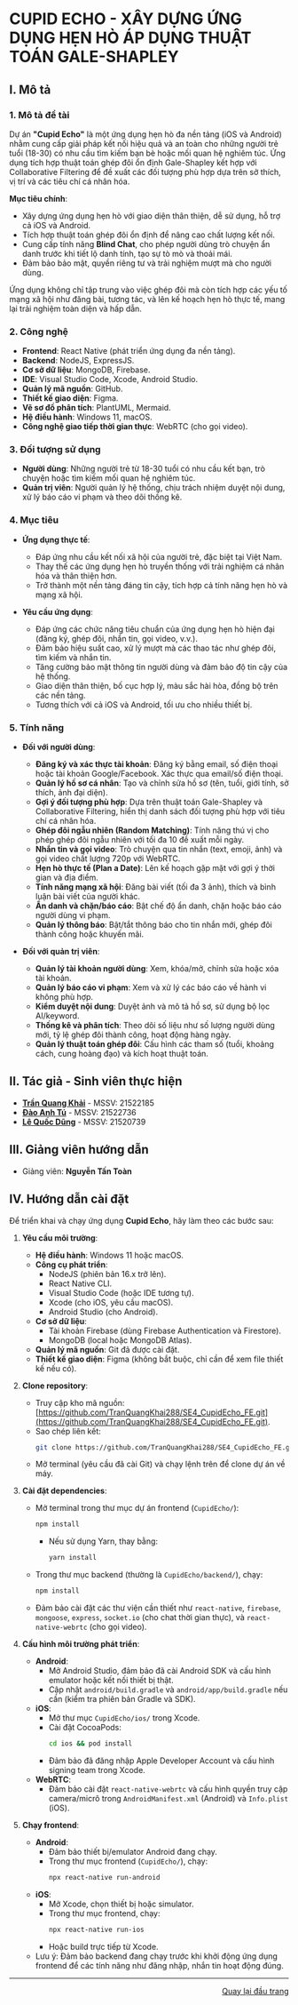 <div id="Top"></div>

# CUPID ECHO - XÂY DỰNG ỨNG DỤNG HẸN HÒ ÁP DỤNG THUẬT TOÁN GALE-SHAPLEY

## I. Mô tả

<!-- Ý TƯỞNG -->
<div id="Ytuong"></div>

### 1. Mô tả đề tài
Dự án **"Cupid Echo"** là một ứng dụng hẹn hò đa nền tảng (iOS và Android) nhằm cung cấp giải pháp kết nối hiệu quả và an toàn cho những người trẻ tuổi (18-30) có nhu cầu tìm kiếm bạn bè hoặc mối quan hệ nghiêm túc. Ứng dụng tích hợp thuật toán ghép đôi ổn định Gale-Shapley kết hợp với Collaborative Filtering để đề xuất các đối tượng phù hợp dựa trên sở thích, vị trí và các tiêu chí cá nhân hóa.

**Mục tiêu chính**:
- Xây dựng ứng dụng hẹn hò với giao diện thân thiện, dễ sử dụng, hỗ trợ cả iOS và Android.
- Tích hợp thuật toán ghép đôi ổn định để nâng cao chất lượng kết nối.
- Cung cấp tính năng **Blind Chat**, cho phép người dùng trò chuyện ẩn danh trước khi tiết lộ danh tính, tạo sự tò mò và thoải mái.
- Đảm bảo bảo mật, quyền riêng tư và trải nghiệm mượt mà cho người dùng.

Ứng dụng không chỉ tập trung vào việc ghép đôi mà còn tích hợp các yếu tố mạng xã hội như đăng bài, tương tác, và lên kế hoạch hẹn hò thực tế, mang lại trải nghiệm toàn diện và hấp dẫn.

<div id="Congnghe"></div>

### 2. Công nghệ
- **Frontend**: React Native (phát triển ứng dụng đa nền tảng).
- **Backend**: NodeJS, ExpressJS.
- **Cơ sở dữ liệu**: MongoDB, Firebase.
- **IDE**: Visual Studio Code, Xcode, Android Studio.
- **Quản lý mã nguồn**: GitHub.
- **Thiết kế giao diện**: Figma.
- **Vẽ sơ đồ phân tích**: PlantUML, Mermaid.
- **Hệ điều hành**: Windows 11, macOS.
- **Công nghệ giao tiếp thời gian thực**: WebRTC (cho gọi video).

<div id="Doituongsudung"></div>

### 3. Đối tượng sử dụng
- **Người dùng**: Những người trẻ từ 18-30 tuổi có nhu cầu kết bạn, trò chuyện hoặc tìm kiếm mối quan hệ nghiêm túc.
- **Quản trị viên**: Người quản lý hệ thống, chịu trách nhiệm duyệt nội dung, xử lý báo cáo vi phạm và theo dõi thống kê.

<div id="Muctieu"></div>

### 4. Mục tiêu

* **Ứng dụng thực tế**:
  - Đáp ứng nhu cầu kết nối xã hội của người trẻ, đặc biệt tại Việt Nam.
  - Thay thế các ứng dụng hẹn hò truyền thống với trải nghiệm cá nhân hóa và thân thiện hơn.
  - Trở thành một nền tảng đáng tin cậy, tích hợp cả tính năng hẹn hò và mạng xã hội.

* **Yêu cầu ứng dụng**:
  - Đáp ứng các chức năng tiêu chuẩn của ứng dụng hẹn hò hiện đại (đăng ký, ghép đôi, nhắn tin, gọi video, v.v.).
  - Đảm bảo hiệu suất cao, xử lý mượt mà các thao tác như ghép đôi, tìm kiếm và nhắn tin.
  - Tăng cường bảo mật thông tin người dùng và đảm bảo độ tin cậy của hệ thống.
  - Giao diện thân thiện, bố cục hợp lý, màu sắc hài hòa, đồng bộ trên các nền tảng.
  - Tương thích với cả iOS và Android, tối ưu cho nhiều thiết bị.

<div id="Tinhnang"></div>

### 5. Tính năng

* **Đối với người dùng**:
  - **Đăng ký và xác thực tài khoản**: Đăng ký bằng email, số điện thoại hoặc tài khoản Google/Facebook. Xác thực qua email/số điện thoại.
  - **Quản lý hồ sơ cá nhân**: Tạo và chỉnh sửa hồ sơ (tên, tuổi, giới tính, sở thích, ảnh đại diện).
  - **Gợi ý đối tượng phù hợp**: Dựa trên thuật toán Gale-Shapley và Collaborative Filtering, hiển thị danh sách đối tượng phù hợp với tiêu chí cá nhân hóa.
  - **Ghép đôi ngẫu nhiên (Random Matching)**: Tính năng thú vị cho phép ghép đôi ngẫu nhiên với tối đa 10 đề xuất mỗi ngày.
  - **Nhắn tin và gọi video**: Trò chuyện qua tin nhắn (text, emoji, ảnh) và gọi video chất lượng 720p với WebRTC.
  - **Hẹn hò thực tế (Plan a Date)**: Lên kế hoạch gặp mặt với gợi ý thời gian và địa điểm.
  - **Tính năng mạng xã hội**: Đăng bài viết (tối đa 3 ảnh), thích và bình luận bài viết của người khác.
  - **Ẩn danh và chặn/báo cáo**: Bật chế độ ẩn danh, chặn hoặc báo cáo người dùng vi phạm.
  - **Quản lý thông báo**: Bật/tắt thông báo cho tin nhắn mới, ghép đôi thành công hoặc khuyến mãi.

* **Đối với quản trị viên**:
  - **Quản lý tài khoản người dùng**: Xem, khóa/mở, chỉnh sửa hoặc xóa tài khoản.
  - **Quản lý báo cáo vi phạm**: Xem và xử lý các báo cáo về hành vi không phù hợp.
  - **Kiểm duyệt nội dung**: Duyệt ảnh và mô tả hồ sơ, sử dụng bộ lọc AI/keyword.
  - **Thống kê và phân tích**: Theo dõi số liệu như số lượng người dùng mới, tỷ lệ ghép đôi thành công, hoạt động hàng ngày.
  - **Quản lý thuật toán ghép đôi**: Cấu hình các tham số (tuổi, khoảng cách, cung hoàng đạo) và kích hoạt thuật toán.

<!-- TÁC GIẢ -->
<div id="Tacgia"></div>

## II. Tác giả - Sinh viên thực hiện
- **[Trần Quang Khải](https://github.com/username)** - MSSV: 21522185
- **[Đào Anh Tú](https://github.com/anhtu301003)** - MSSV: 21522736
- **[Lê Quốc Dũng](https://github.com/username)** - MSSV: 21520739

<!-- NGƯỜI HƯỚNG DẪN -->
<div id="Nguoihuongdan"></div>

## III. Giảng viên hướng dẫn
- Giảng viên: **Nguyễn Tấn Toàn**
  
<!-- HƯỚNG DẪN CÀI ĐẶT -->
<div id="Huongdancaidat"></div>

## IV. Hướng dẫn cài đặt
Để triển khai và chạy ứng dụng **Cupid Echo**, hãy làm theo các bước sau:

1. **Yêu cầu môi trường**:
   - **Hệ điều hành**: Windows 11 hoặc macOS.
   - **Công cụ phát triển**:
     - NodeJS (phiên bản 16.x trở lên).
     - React Native CLI.
     - Visual Studio Code (hoặc IDE tương tự).
     - Xcode (cho iOS, yêu cầu macOS).
     - Android Studio (cho Android).
   - **Cơ sở dữ liệu**:
     - Tài khoản Firebase (dùng Firebase Authentication và Firestore).
     - MongoDB (local hoặc MongoDB Atlas).
   - **Quản lý mã nguồn**: Git đã được cài đặt.
   - **Thiết kế giao diện**: Figma (không bắt buộc, chỉ cần để xem file thiết kế nếu có).

2. **Clone repository**:
   - Truy cập kho mã nguồn: [https://github.com/TranQuangKhai288/SE4_CupidEcho_FE.git](https://github.com/TranQuangKhai288/SE4_CupidEcho_FE.git).
   - Sao chép liên kết:
     ```bash
     git clone https://github.com/TranQuangKhai288/SE4_CupidEcho_FE.git
     ```
   - Mở terminal (yêu cầu đã cài Git) và chạy lệnh trên để clone dự án về máy.


3. **Cài đặt dependencies**:
   - Mở terminal trong thư mục dự án frontend (`CupidEcho/`):
     ```bash
     npm install
     ```
     - Nếu sử dụng Yarn, thay bằng:
       ```bash
       yarn install
       ```
   - Trong thư mục backend (thường là `CupidEcho/backend/`), chạy:
     ```bash
     npm install
     ```
   - Đảm bảo cài đặt các thư viện cần thiết như `react-native`, `firebase`, `mongoose`, `express`, `socket.io` (cho chat thời gian thực), và `react-native-webrtc` (cho gọi video).

4. **Cấu hình môi trường phát triển**:
   - **Android**:
     - Mở Android Studio, đảm bảo đã cài Android SDK và cấu hình emulator hoặc kết nối thiết bị thật.
     - Cập nhật `android/build.gradle` và `android/app/build.gradle` nếu cần (kiểm tra phiên bản Gradle và SDK).
   - **iOS**:
     - Mở thư mục `CupidEcho/ios/` trong Xcode.
     - Cài đặt CocoaPods:
       ```bash
       cd ios && pod install
       ```
     - Đảm bảo đã đăng nhập Apple Developer Account và cấu hình signing team trong Xcode.
   - **WebRTC**:
     - Đảm bảo cài đặt `react-native-webrtc` và cấu hình quyền truy cập camera/micrô trong `AndroidManifest.xml` (Android) và `Info.plist` (iOS).

5. **Chạy frontend**:
   - **Android**:
     - Đảm bảo thiết bị/emulator Android đang chạy.
     - Trong thư mục frontend (`CupidEcho/`), chạy:
       ```bash
       npx react-native run-android
       ```
   - **iOS**:
     - Mở Xcode, chọn thiết bị hoặc simulator.
     - Trong thư mục frontend, chạy:
       ```bash
       npx react-native run-ios
       ```
     - Hoặc build trực tiếp từ Xcode.
   - Lưu ý: Đảm bảo backend đang chạy trước khi khởi động ứng dụng frontend để các tính năng như đăng nhập, nhắn tin hoạt động đúng.


---

<p align="right"><a href="#Top">Quay lại đầu trang</a></p>


